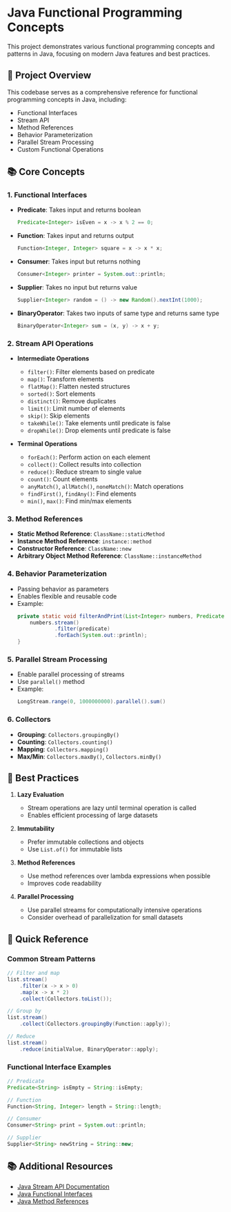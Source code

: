 # Java Functional Programming Concepts

This project demonstrates various functional programming concepts and patterns in Java, focusing on modern Java features and best practices.

## 🚀 Project Overview

This codebase serves as a comprehensive reference for functional programming concepts in Java, including:

-   Functional Interfaces
-   Stream API
-   Method References
-   Behavior Parameterization
-   Parallel Stream Processing
-   Custom Functional Operations

## 📚 Core Concepts

### 1. Functional Interfaces

-   **Predicate**: Takes input and returns boolean
    ```java
    Predicate<Integer> isEven = x -> x % 2 == 0;
    ```
-   **Function**: Takes input and returns output
    ```java
    Function<Integer, Integer> square = x -> x * x;
    ```
-   **Consumer**: Takes input but returns nothing
    ```java
    Consumer<Integer> printer = System.out::println;
    ```
-   **Supplier**: Takes no input but returns value
    ```java
    Supplier<Integer> random = () -> new Random().nextInt(1000);
    ```
-   **BinaryOperator**: Takes two inputs of same type and returns same type
    ```java
    BinaryOperator<Integer> sum = (x, y) -> x + y;
    ```

### 2. Stream API Operations

-   **Intermediate Operations**

    -   `filter()`: Filter elements based on predicate
    -   `map()`: Transform elements
    -   `flatMap()`: Flatten nested structures
    -   `sorted()`: Sort elements
    -   `distinct()`: Remove duplicates
    -   `limit()`: Limit number of elements
    -   `skip()`: Skip elements
    -   `takeWhile()`: Take elements until predicate is false
    -   `dropWhile()`: Drop elements until predicate is false

-   **Terminal Operations**
    -   `forEach()`: Perform action on each element
    -   `collect()`: Collect results into collection
    -   `reduce()`: Reduce stream to single value
    -   `count()`: Count elements
    -   `anyMatch()`, `allMatch()`, `noneMatch()`: Match operations
    -   `findFirst()`, `findAny()`: Find elements
    -   `min()`, `max()`: Find min/max elements

### 3. Method References

-   **Static Method Reference**: `ClassName::staticMethod`
-   **Instance Method Reference**: `instance::method`
-   **Constructor Reference**: `ClassName::new`
-   **Arbitrary Object Method Reference**: `ClassName::instanceMethod`

### 4. Behavior Parameterization

-   Passing behavior as parameters
-   Enables flexible and reusable code
-   Example:
    ```java
    private static void filterAndPrint(List<Integer> numbers, Predicate<Integer> predicate) {
        numbers.stream()
                .filter(predicate)
                .forEach(System.out::println);
    }
    ```

### 5. Parallel Stream Processing

-   Enable parallel processing of streams
-   Use `parallel()` method
-   Example:
    ```java
    LongStream.range(0, 1000000000).parallel().sum()
    ```

### 6. Collectors

-   **Grouping**: `Collectors.groupingBy()`
-   **Counting**: `Collectors.counting()`
-   **Mapping**: `Collectors.mapping()`
-   **Max/Min**: `Collectors.maxBy()`, `Collectors.minBy()`

## 🎯 Best Practices

1. **Lazy Evaluation**

    - Stream operations are lazy until terminal operation is called
    - Enables efficient processing of large datasets

2. **Immutability**

    - Prefer immutable collections and objects
    - Use `List.of()` for immutable lists

3. **Method References**

    - Use method references over lambda expressions when possible
    - Improves code readability

4. **Parallel Processing**
    - Use parallel streams for computationally intensive operations
    - Consider overhead of parallelization for small datasets

## 📝 Quick Reference

### Common Stream Patterns

```java
// Filter and map
list.stream()
    .filter(x -> x > 0)
    .map(x -> x * 2)
    .collect(Collectors.toList());

// Group by
list.stream()
    .collect(Collectors.groupingBy(Function::apply));

// Reduce
list.stream()
    .reduce(initialValue, BinaryOperator::apply);
```

### Functional Interface Examples

```java
// Predicate
Predicate<String> isEmpty = String::isEmpty;

// Function
Function<String, Integer> length = String::length;

// Consumer
Consumer<String> print = System.out::println;

// Supplier
Supplier<String> newString = String::new;
```

## 📚 Additional Resources

-   [Java Stream API Documentation](https://docs.oracle.com/javase/8/docs/api/java/util/stream/Stream.html)
-   [Java Functional Interfaces](https://docs.oracle.com/javase/8/docs/api/java/util/function/package-summary.html)
-   [Java Method References](https://docs.oracle.com/javase/tutorial/java/javaOO/methodreferences.html)
